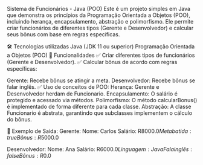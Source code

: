 Sistema de Funcionários - Java (POO)
Este é um projeto simples em Java que demonstra os princípios da Programação Orientada a Objetos (POO), incluindo herança, encapsulamento, abstração e polimorfismo. Ele permite criar funcionários de diferentes tipos (Gerente e Desenvolvedor) e calcular seus bônus com base em regras específicas.

🛠 Tecnologias utilizadas
Java (JDK 11 ou superior)
Programação Orientada a Objetos (POO)
📌 Funcionalidades
✅ Criar diferentes tipos de funcionários (Gerente e Desenvolvedor).
✅ Calcular bônus de acordo com regras específicas:

Gerente: Recebe bônus se atingir a meta.
Desenvolvedor: Recebe bônus se falar inglês.
✅ Uso de conceitos de POO:
Herança: Gerente e Desenvolvedor herdam de Funcionario.
Encapsulamento: O salário é protegido e acessado via métodos.
Polimorfismo: O método calcularBonus() é implementado de forma diferente para cada classe.
Abstração: A classe Funcionario é abstrata, garantindo que subclasses implementem o cálculo do bônus.

📌 Exemplo de Saída:
Gerente:
Nome: Carlos
Salário: R$8000.0
Meta batida: true
Bônus: R$5000.0

Desenvolvedor:
Nome: Ana
Salário: R$6000.0
Linguagem: Java
Fala inglês: false
Bônus: R$0.0
